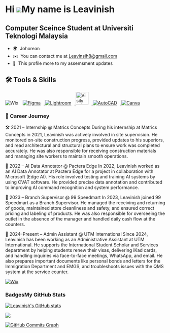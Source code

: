 
Hi ![](https://user-images.githubusercontent.com/18350557/176309783-0785949b-9127-417c-8b55-ab5a4333674e.gif)My name is Leavinish
====================================================================================================================================

Computer Sceince Student at Universiti Teknologi Malaysia
--------------------------------------------------
* 🌍  Johorean
* ✉️  You can contact me at Leavinsih8@gmail.com
* 📍  This profile more to my assemsment updates

## 🛠️ Tools & Skills

<p align="left">
  <img src="https://img.icons8.com/color/40/wix.png" alt="Wix" style="margin-right:10px;" />
  </a>
  <a href="https://www.figma.com" target="_blank" rel="noopener noreferrer">
    <img src="https://img.icons8.com/color/40/figma.png" alt="Figma" style="margin-right:10px;" />
  </a>
  <a href="https://lightroom.adobe.com" target="_blank" rel="noopener noreferrer">
    <img src="https://img.icons8.com/color/40/adobe-lightroom.png" alt="Lightroom" style="margin-right:10px;" />
  </a>
  <a href="https://visily.ai" target="_blank" rel="noopener noreferrer">
    <img src="https://app.visily.ai/favicon.ico" width="40" style="margin-right:10px;" alt="Visily" />
  </a>
  <a href="https://www.autodesk.com/products/autocad/overview" target="_blank" rel="noopener noreferrer">
    <img src="https://img.icons8.com/color/40/autocad.png" alt="AutoCAD" style="margin-right:10px;" />
  </a>
  <a href="https://www.canva.com" target="_blank" rel="noopener noreferrer">
    <img src="https://img.icons8.com/color/40/canva.png" alt="Canva" />
  </a>
</p>




### 💼 Career Journey


🛠️ 2021 – Internship @ Matrics Concepts
During his internship at Matrics Concepts in 2021, Leavinish was actively involved in site supervision. He monitored on-site construction progress, provided updates to his superiors, and read architectural and structural plans to ensure work was completed accurately. He was also responsible for receiving construction materials and managing site workers to maintain smooth operations.

🧠 2022 – AI Data Annotator @ Pactera Edge
In 2022, Leavinish worked as an AI Data Annotator at Pactera Edge for a project in collaboration with Microsoft (Edge AI). His role involved testing and training AI systems by using CVAT software. He provided precise data annotation and contributed to improving AI command recognition and system performance.

🏪 2023 – Branch Supervisor @ 99 Speedmart
In 2023, Leavinish joined 99 Speedmart as a Branch Supervisor. He managed the receiving and returning of goods, maintained store cleanliness and safety, and ensured correct pricing and labeling of products. He was also responsible for overseeing the outlet in the absence of the manager and handled daily cash flow at the counters.

🏢 2024–Present – Admin Assistant @ UTM International
Since 2024, Leavinish has been working as an Administrative Assistant at UTM International. He supports the International Student Scholar and Services department by helping students renew their visas, delivering iKad cards, and handling inquiries via face-to-face meetings, WhatsApp, and email. He also prepares important documents like personal bonds and letters for the Immigration Department and EMGS, and troubleshoots issues with the QMS system at the service counter.




[![Wix](https://img.icons8.com/ios-filled/30/autocad.png)](https://http://autodesk.com/products/autocad/overview)






### Badges<b>My GitHub Stats</b>
<a href="http://www.github.com/Leavinish"><img src="https://github-readme-stats.vercel.app/api?username=Leavinish&show_icons=true&hide=&count_private=true&title_color=0891b2&text_color=ffffff&icon_color=0891b2&bg_color=1c1917&hide_border=true&show_icons=true" alt="Leavinish's GitHub stats" /></a>

<a href="http://www.github.com/Leavinish"><img src="https://github-readme-streak-stats.herokuapp.com/?user=Leavinish&stroke=ffffff&background=1c1917&ring=0891b2&fire=0891b2&currStreakNum=ffffff&currStreakLabel=0891b2&sideNums=ffffff&sideLabels=ffffff&dates=ffffff&hide_border=true" /></a>

<a href="http://www.github.com/Leavinish"><img src="https://github-readme-activity-graph.cyclic.app/graph?username=Leavinish&bg_color=1c1917&color=ffffff&line=0891b2&point=ffffff&area_color=1c1917&area=true&hide_border=true&custom_title=GitHub%20Commits%20Graph" alt="GitHub Commits Graph" /></a>


